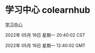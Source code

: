 # 学习中心 colearnhub
[学习中心](http://59.174.24.229:56308/colearnhub/)

2022年 05月 16日 星期一 20:40:02 CST

2022年 05月 16日 星期一 12:40:02 GMT
